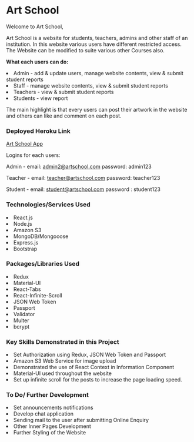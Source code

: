 <h1>Art School</h1>

<p> Welcome to Art School, 
<p>Art School is a website for students, teachers, admins and other staff of an institution. In this website various users have different restricted access. The Website can be modified to suite various other Courses also.

<p><strong>What each users can do:</strong>

<li>Admin - add & update users, manage website contents, view & submit student reports
<li>Staff - manage website contents, view & submit student reports
<li>Teachers - view & submit student reports
<li>Students - view report

<p>The main highlight is that every users can post their artwork in the website and others can like and comment on each post.

<h3>Deployed Heroku Link</h3>

<a href="https://art-school.herokuapp.com/" target="_blank">Art School App</a>

Logins for each users:

Admin - email: admin2@artschool.com password: admin123

Teacher - email: teacher@artschool.com password: teacher123

Student - email: student@artschool.com password : student123
<h3>Technologies/Services Used</h3>
<li>React.js
<li>Node.js
<li>Amazon S3
<li>MongoDB/Mongooose
<li>Express.js
<li>Bootstrap

<h3>Packages/Libraries Used</h3>
<li>Redux
<li>Material-UI
<li>React-Tabs
<li>React-Infinite-Scroll
<li>JSON Web Token
<li>Passport
<li>Validator
<li>Multer
<li>bcrypt

<h3>Key Skills Demonstrated in this Project</h3>
<li>Set Authorization using Redux, JSON Web Token and Passport
<li>Amazon S3 Web Service for image upload
<li>Demonstrated the use of React Context in Information Component
<li>Material-UI used throughout the website
<li>Set up infinite scroll for the posts to increase the page loading speed.

<h3>To Do/ Further Development</h3>
<li>Set announcements notifications
<li>Develop chat application
<li>Sending mail to the user after submitting Online Enquiry
<li>Other Inner Pages Development
<li>Further Styling of the Website
